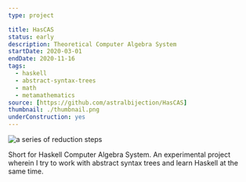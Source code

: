 ```yaml
---
type: project

title: HasCAS
status: early
description: Theoretical Computer Algebra System
startDate: 2020-03-01
endDate: 2020-11-16
tags:
  - haskell
  - abstract-syntax-trees
  - math
  - metamathematics
source: [https://github.com/astralbijection/HasCAS]
thumbnail: ./thumbnail.png
underConstruction: yes
---
```


![a series of reduction steps](./thumbnail.png)

Short for Haskell Computer Algebra System. An experimental project wherein I try
to work with abstract syntax trees and learn Haskell at the same time.
